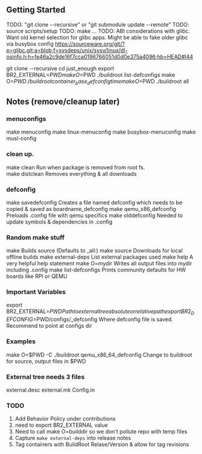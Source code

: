
## Getting Started

TODO: "git clone --recursive" or "git submodule update --remote"
TODO: source scripts/setup
TODO: make ...
TODO: ABI considerations with glibc.  Want old kernel selection for glibc apps.  Might be able to fake older glibc via busybox config
https://sourceware.org/git/?p=glibc.git;a=blob;f=sysdeps/unix/sysv/linux/dl-osinfo.h;h=fe46a2c9de16f7cca0196766051d0d0e375a4096;hb=HEAD#l44

git clone --recursive 
cd just_enough
export BR2_EXTERNAL=$PWD
make O=$PWD ./buildroot list-defconfigs
make O=$PWD ./buildroot container_base_defconfig
time make O=$PWD ./buildroot all


## Notes (remove/cleanup later)

### menuconfigs
make menuconfig
make linux-menuconfig
make busybox-menuconfig
make musl-config

### clean up.  
make clean          Run when package is removed from root fs.  
make distclean      Removes everything & all downloads

### defconfig
make savedefconfig      Creates a file named defconfig which needs to be copied & saved as boardname_defconfig
make qemu_x86_defconfig Preloads .config file with qemu specifics
make olddefconfig       Needed to update symbols & dependencies in .config

### Random make stuff
make                    Builds source (Defaults to _all:)
make source             Downloads for local offline builds
make external-deps      List external packages used
make help               A very helpful help statement
make O=mydir            Writes all output files into mydir including .config
make list-defconfigs    Prints community defaults for HW boards like RPI or QEMU

### Important Variables
export BR2_EXTERNAL=$PWD                                  Path to external tree absolute or relative path
export BR2_DEFCONFIG=$PWD/configs/<boardname>_defconfig   Where defconfig file is saved. Recommend to point at configs dir

### Examples
make O=$PWD -C ./buildroot qemu_x86_64_defconfig      Change to buildroot for source, output files in $PWD

### External tree needs 3 files
external.desc
external.mk
Config.in

### TODO
1) Add Behavior Policy under contributions
2) need to export BR2_EXTERNAL value
3) Need to call make O=builddir so we don't pollute repo with temp files
4) Capture `make external-deps` into release notes
5) Tag containers with BuildRoot Relase/Version & allow for tag revisions

